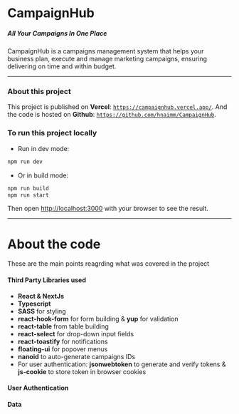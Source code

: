 # CampaignHub

##### _All Your Campaigns In One Place_

CampaignHub is a campaigns management system that helps your business plan, execute and manage marketing campaigns, ensuring delivering on time and within budget.

---

### About this project

This project is published on **Vercel**: [`https://campaignhub.vercel.app/`](https://campaignhub.vercel.app/).
And the code is hosted on **Github**: [`https://github.com/hnaimm/CampaignHub`](https://github.com/hnaimm/CampaignHub).

### To run this project locally

- Run in dev mode:

```bash
npm run dev
```

- Or in build mode:

```bash
npm run build
npm run start
```

Then open [http://localhost:3000](http://localhost:3000) with your browser to see the result.

---

# About the code

These are the main points reagrding what was covered in the project

#### Third Party Libraries used

- **React & NextJs**
- **Typescript**
- **SASS** for styling
- **react-hook-form** for form building & **yup** for validation
- **react-table** from table building
- **react-select** for drop-down input fields
- **react-toastify** for notifications
- **floating-ui** for popover menus
- **nanoid** to auto-generate campaigns IDs
- For user authentication: **jsonwebtoken** to generate and verify tokens & **js-cookie** to store token in browser cookies

#### User Authentication

#### Data
